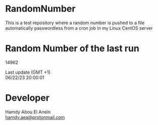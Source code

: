 # RandomNumber    
This is a test repository where a random number is pushed to a file automatically passwordless from a cron job in my Linux CentOS server    
# Random Number of the last run   
14962
      
Last update (GMT +1)    
06/22/23 20:00:01
# Developer    
Hamdy Abou El Anein   
hamdy.aea@protonmail.com
